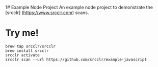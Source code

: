 1# Example Node Project
An example node project to demonstrate the [srcclr] (https://www.srcclr.com) scans.

# Try me!

```
brew tap srcclr/srcclr
brew install srcclr
srcclr activate
srcclr scan --url https://github.com/srcclr/example-javascript
```
